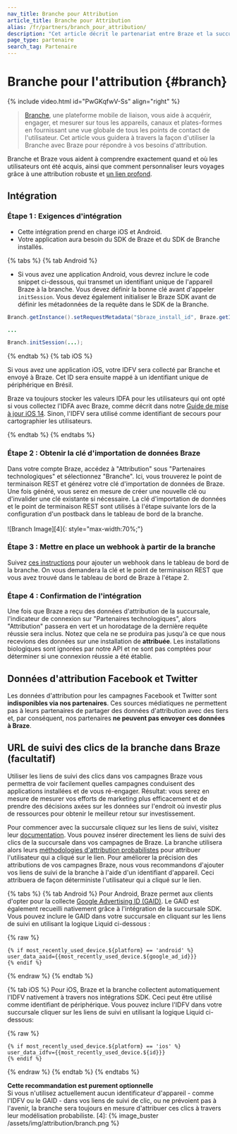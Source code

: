 ```yaml
---
nav_title: Branche pour Attribution
article_title: Branche pour Attribution
alias: /fr/partners/branch_pour_attribution/
description: "Cet article décrit le partenariat entre Braze et la succursale, une plateforme de liaison mobile qui vous aide à acquérir, engagez et mesurez sur tous les appareils, canaux et plates-formes."
page_type: partenaire
search_tag: Partenaire
---
```


# Branche pour l'attribution {#branch}

{% include video.html id="PwGKqfwV-Ss" align="right" %}

> [Branche](https://docs.branch.io/pages/integrations/braze/), une plateforme mobile de liaison, vous aide à acquérir, engager, et mesurer sur tous les appareils, canaux et plates-formes en fournissant une vue globale de tous les points de contact de l'utilisateur. Cet article vous guidera à travers la façon d'utiliser la Branche avec Braze pour répondre à vos besoins d'attribution.

Branche et Braze vous aident à comprendre exactement quand et où les utilisateurs ont été acquis, ainsi que comment personnaliser leurs voyages grâce à une attribution robuste et [un lien profond]({{site.baseurl}}/partners/channel_extensions/deep_linking/branch_for_deeplinking/).

## Intégration

### Étape 1 : Exigences d'intégration

* Cette intégration prend en charge iOS et Android.
* Votre application aura besoin du SDK de Braze et du SDK de Branche installés.

{% tabs %}
{% tab Android %}
* Si vous avez une application Android, vous devrez inclure le code snippet ci-dessous, qui transmet un identifiant unique de l'appareil Braze à la branche. Vous devez définir la bonne clé avant d'appeler `initSession`. Vous devez également initialiser le Braze SDK avant de définir les métadonnées de la requête dans le SDK de la Branche.

```java
Branch.getInstance().setRequestMetadata("$braze_install_id", Braze.getInstance(context).getInstallTrackingId());

...

Branch.initSession(...);
```
{% endtab %}
{% tab iOS %}

Si vous avez une application iOS, votre IDFV sera collecté par Branche et envoyé à Braze. Cet ID sera ensuite mappé à un identifiant unique de périphérique en Brésil.

Braze va toujours stocker les valeurs IDFA pour les utilisateurs qui ont opté si vous collectez l'IDFA avec Braze, comme décrit dans notre [Guide de mise à jour iOS 14]({{site.baseurl}}/developer_guide/platform_integration_guides/ios/ios_14/#idfa). Sinon, l'IDFV sera utilisé comme identifiant de secours pour cartographier les utilisateurs.

{% endtab %}
{% endtabs %}

### Étape 2 : Obtenir la clé d'importation de données Braze

Dans votre compte Braze, accédez à "Attribution" sous "Partenaires technologiques" et sélectionnez "Branche". Ici, vous trouverez le point de terminaison REST et générez votre clé d'importation de données de Braze. Une fois généré, vous serez en mesure de créer une nouvelle clé ou d'invalider une clé existante si nécessaire. La clé d'importation de données et le point de terminaison REST sont utilisés à l'étape suivante lors de la configuration d'un postback dans le tableau de bord de la branche.<br><br>!\[Branch Image\]\[4\]{: style="max-width:70%;"}

### Étape 3 : Mettre en place un webhook à partir de la branche

Suivez [ces instructions][22] pour ajouter un webhook dans le tableau de bord de la branche. On vous demandera la clé et le point de terminaison REST que vous avez trouvé dans le tableau de bord de Braze à l'étape 2.

### Étape 4 : Confirmation de l'intégration

Une fois que Braze a reçu des données d'attribution de la succursale, l'indicateur de connexion sur "Partenaires technologiques", alors "Attribution" passera en vert et un horodatage de la dernière requête réussie sera inclus. Notez que cela ne se produira pas jusqu'à ce que nous recevions des données sur une installation de __attribuée__. Les installations biologiques sont ignorées par notre API et ne sont pas comptées pour déterminer si une connexion réussie a été établie.

## Données d'attribution Facebook et Twitter

Les données d'attribution pour les campagnes Facebook et Twitter sont __indisponibles via nos partenaires__. Ces sources médiatiques ne permettent pas à leurs partenaires de partager des données d'attribution avec des tiers et, par conséquent, nos partenaires __ne peuvent pas envoyer ces données à Braze__.

## URL de suivi des clics de la branche dans Braze (facultatif)

Utiliser les liens de suivi des clics dans vos campagnes Braze vous permettra de voir facilement quelles campagnes conduisent des applications installées et de vous ré-engager. Résultat: vous serez en mesure de mesurer vos efforts de marketing plus efficacement et de prendre des décisions axées sur les données sur l'endroit où investir plus de ressources pour obtenir le meilleur retour sur investissement.

Pour commencer avec la succursale cliquez sur les liens de suivi, visitez leur [documentation](https://help.branch.io/using-branch/docs/ad-links). Vous pouvez insérer directement les liens de suivi des clics de la succursale dans vos campagnes de Braze. La branche utilisera alors leurs [méthodologies d'attribution probabilistes](https://help.branch.io/using-branch/docs/branch-attribution-logic-settings) pour attribuer l'utilisateur qui a cliqué sur le lien. Pour améliorer la précision des attributions de vos campagnes Braze, nous vous recommandons d'ajouter vos liens de suivi de la branche à l'aide d'un identifiant d'appareil. Ceci attribuera de façon déterministe l'utilisateur qui a cliqué sur le lien.

{% tabs %}
{% tab Android %}
Pour Android, Braze permet aux clients d'opter pour la collecte [Google Advertising ID (GAID)]({{site.baseurl}}/developer_guide/platform_integration_guides/android/initial_sdk_setup/optional_gaid_collection/#optional-google-advertising-id). Le GAID est également recueilli nativement grâce à l'intégration de la succursale SDK. Vous pouvez inclure le GAID dans votre succursale en cliquant sur les liens de suivi en utilisant la logique Liquid ci-dessous :

{% raw %}
```
{% if most_recently_used_device.${platform} == 'android' %}
user_data_aaid={{most_recently_used_device.${google_ad_id}}}
{% endif %}
```
{% endraw %}
{% endtab %}

{% tab iOS %}
Pour iOS, Braze et la branche collectent automatiquement l'IDFV nativement à travers nos intégrations SDK. Ceci peut être utilisé comme identifiant de périphérique. Vous pouvez inclure l'IDFV dans votre succursale cliquer sur les liens de suivi en utilisant la logique Liquid ci-dessous:

{% raw %}
```
{% if most_recently_used_device.${platform} == 'ios' %}
user_data_idfv={{most_recently_used_device.${id}}}
{% endif %}
```
{% endraw %}
{% endtab %}
{% endtabs %}

__Cette recommandation est purement optionnelle__<br> Si vous n'utilisez actuellement aucun identificateur d'appareil - comme l'IDFV ou le GAID - dans vos liens de suivi de clic, ou ne prévoient pas à l'avenir, la branche sera toujours en mesure d'attribuer ces clics à travers leur modélisation probabiliste.
[4]: {% image_buster /assets/img/attribution/branch.png %}

[22]: https://docs.branch.io/pages/exports/ua-webhooks/ "Branch Webhooks"

